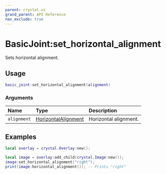 ```yaml
---
parent: crystal.ui
grand_parent: API Reference
nav_exclude: true
---
```


# BasicJoint:set_horizontal_alignment

Sets horizontal alignment.

## Usage

```lua
basic_joint:set_horizontal_alignment(alignment)
```

### Arguments

| Name        | Type                                                        | Description           |
| :---------- | :---------------------------------------------------------- | :-------------------- |
| `alignment` | [HorizontalAlignment](/crystal/api/ui/horizontal_alignment) | Horizontal alignment. |

## Examples

```lua
local overlay = crystal.Overlay:new();

local image = overlay:add_child(crystal.Image:new());
image:set_horizontal_alignment("right");
print(image:horizontal_alignment()); -- Prints "right"
```
